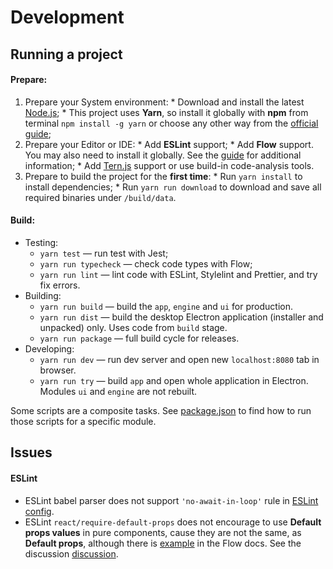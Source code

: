 # Development #

## Running a project ##

#### Prepare: ####

  1. Prepare your System environment:
    * Download and install the latest [Node.js](https://nodejs.org);
    * This project uses __Yarn__, so install it globally with __npm__ from terminal `npm install -g yarn` or choose any other way from the [official guide](https://yarnpkg.com/en/docs/install);
  2. Prepare your Editor or IDE:
    * Add __ESLint__ support;
    * Add __Flow__ support. You may also need to install it globally. See the [guide](https://flow.org/en/docs/install/) for additional information;
    * Add [Tern.js](http://ternjs.net/) support or use build-in code-analysis tools.
  3. Prepare to build the project for the __first time__:
    * Run `yarn install` to install dependencies;
    * Run `yarn run download` to download  and save all required binaries under `/build/data`.

#### Build: ####

  * Testing:
    - `yarn test` — run test with Jest;
    - `yarn run typecheck` — check code types with Flow;
    - `yarn run lint` — lint code with ESLint, Stylelint and Prettier, and try fix errors.
  * Building:
    - `yarn run build` — build the `app`, `engine` and `ui` for production.
    - `yarn run dist` — build the desktop Electron application (installer and unpacked) only. Uses code from `build` stage.
    - `yarn run package` — full build cycle for releases.
  * Developing:
    - `yarn run dev` — run dev server and open new `localhost:8080` tab in browser.
    - `yarn run try` — build `app` and open whole application in Electron. Modules `ui` and `engine` are not rebuilt.

Some scripts are a composite tasks. See [package.json](../package.json) to find how to run those scripts for a specific module.

## Issues ##

#### ESLint ####

* ESLint babel parser does not support `'no-await-in-loop'` rule in [ESLint config](../.eslintrc.js).
* ESLint `react/require-default-props` does not encourage to use __Default props values__ in pure components, cause they are not the same, as __Default props__, although there is [example](https://flow.org/en/docs/frameworks/react/) in the Flow docs. See the discussion [discussion](https://github.com/yannickcr/eslint-plugin-react/issues/1009#issuecomment-269111018).
